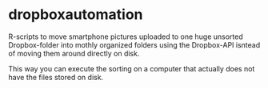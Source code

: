 # dropboxautomation

R-scripts to move smartphone pictures uploaded to one huge unsorted Dropbox-folder into mothly organized folders using the Dropbox-API isntead of moving them around directly on disk. 

This way you can execute the sorting on a computer that actually does not have the files stored on disk. 
